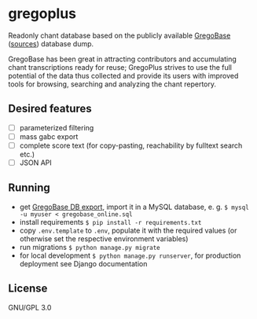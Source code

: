 # gregoplus

Readonly chant database based on the publicly available
[GregoBase](https://gregobase.selapa.net/)
([sources](https://github.com/olivierberten/GregoBase))
database dump.

GregoBase has been great in attracting contributors and accumulating
chant transcriptions ready for reuse;
GregoPlus strives to use the full potential of the data thus collected
and provide its users with improved tools for browsing, searching
and analyzing the chant repertory.

## Desired features

- [ ] parameterized filtering
- [ ] mass gabc export
- [ ] complete score text (for copy-pasting, reachability by fulltext search etc.)
- [ ] JSON API

## Running

* get [GregoBase DB export](https://github.com/gregorio-project/GregoBase/blob/master/gregobase_online.sql),
  import it in a MySQL database, e. g. `$ mysql -u myuser < gregobase_online.sql`
* install requirements `$ pip install -r requirements.txt`
* copy `.env.template` to `.env`, populate it with the required values
  (or otherwise set the respective environment variables)
* run migrations `$ python manage.py migrate`
* for local development `$ python manage.py runserver`, for production deployment see Django documentation

## License

GNU/GPL 3.0

